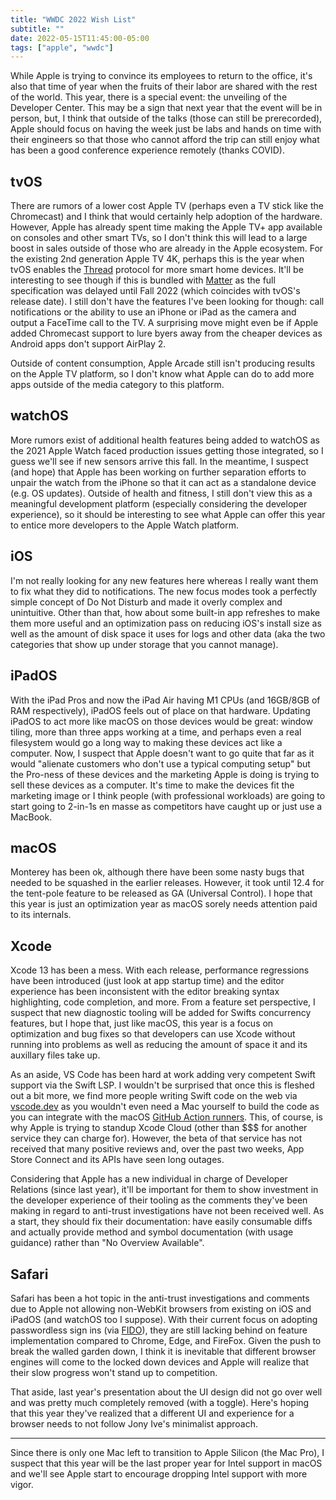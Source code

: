 ```yaml
---
title: "WWDC 2022 Wish List"
subtitle: ""
date: 2022-05-15T11:45:00-05:00
tags: ["apple", "wwdc"]
---
```


While Apple is trying to convince its employees to return to the office, it's also that time of year when the fruits of their labor are shared with the rest of the world. This year, there is a special event: the unveiling of the Developer Center. This may be a sign that next year that the event will be in person, but, I think that outside of the talks (those can still be prerecorded), Apple should focus on having the week just be labs and hands on time with their engineers so that those who cannot afford the trip can still enjoy what has been a good conference experience remotely (thanks COVID).

## tvOS

There are rumors of a lower cost Apple TV (perhaps even a TV stick like the Chromecast) and I think that would certainly help adoption of the hardware. However, Apple has already spent time making the Apple TV+ app available on consoles and other smart TVs, so I don't think this will lead to a large boost in sales outside of those who are already in the Apple ecosystem. For the existing 2nd generation Apple TV 4K, perhaps this is the year when tvOS enables the [Thread](https://www.threadgroup.org/BUILT-FOR-IOT/Smart-Home) protocol for more smart home devices. It'll be interesting to see though if this is bundled with [Matter](https://csa-iot.org/all-solutions/matter/) as the full specification was delayed until Fall 2022 (which coincides with tvOS's release date). I still don't have the features I've been looking for though: call notifications or the ability to use an iPhone or iPad as the camera and output a FaceTime call to the TV. A surprising move might even be if Apple added Chromecast support to lure byers away from the cheaper devices as Android apps don't support AirPlay 2.

Outside of content consumption, Apple Arcade still isn't producing results on the Apple TV platform, so I don't know what Apple can do to add more apps outside of the media category to this platform.

## watchOS

More rumors exist of additional health features being added to watchOS as the 2021 Apple Watch faced production issues getting those integrated, so I guess we'll see if new sensors arrive this fall. In the meantime, I suspect (and hope) that Apple has been working on further separation efforts to unpair the watch from the iPhone so that it can act as a standalone device (e.g. OS updates). Outside of health and fitness, I still don't view this as a meaningful development platform (especially considering the developer experience), so it should be interesting to see what Apple can offer this year to entice more developers to the Apple Watch platform.

## iOS

I'm not really looking for any new features here whereas I really want them to fix what they did to notifications. The new focus modes took a perfectly simple concept of Do Not Disturb and made it overly complex and unintuitive. Other than that, how about some built-in app refreshes to make them more useful and an optimization pass on reducing iOS's install size as well as the amount of disk space it uses for logs and other data (aka the two categories that show up under storage that you cannot manage).

## iPadOS

With the iPad Pros and now the iPad Air having M1 CPUs (and 16GB/8GB of RAM respectively), iPadOS feels out of place on that hardware. Updating iPadOS to act more like macOS on those devices would be great: window tiling, more than three apps working at a time, and perhaps even a real filesystem would go a long way to making these devices act like a computer. Now, I suspect that Apple doesn't want to go quite that far as it would "alienate customers who don't use a typical computing setup" but the Pro-ness of these devices and the marketing Apple is doing is trying to sell these devices as a computer. It's time to make the devices fit the marketing image or I think people (with professional workloads) are going to start going to 2-in-1s en masse as competitors have caught up or just use a MacBook.

## macOS

Monterey has been ok, although there have been some nasty bugs that needed to be squashed in the earlier releases. However, it took until 12.4 for the tent-pole feature to be released as GA (Universal Control). I hope that this year is just an optimization year as macOS sorely needs attention paid to its internals.

## Xcode

Xcode 13 has been a mess. With each release, performance regressions have been introduced (just look at app startup time) and the editor experience has been inconsistent with the editor breaking syntax highlighting, code completion, and more. From a feature set perspective, I suspect that new diagnostic tooling will be added for Swifts concurrency features, but I hope that, just like macOS, this year is a focus on optimization and bug fixes so that developers can use Xcode without running into problems as well as reducing the amount of space it and its auxillary files take up.

As an aside, VS Code has been hard at work adding very competent Swift support via the Swift LSP. I wouldn't be surprised that once this is fleshed out a bit more, we find more people writing Swift code on the web via [vscode.dev](https://vscode.dev/) as you wouldn't even need a Mac yourself to build the code as you can integrate with the macOS [GitHub Action runners](https://github.com/actions/virtual-environments). This, of course, is why Apple is trying to standup Xcode Cloud (other than $$$ for another service they can charge for). However, the beta of that service has not received that many positive reviews and, over the past two weeks, App Store Connect and its APIs have seen long outages.

Considering that Apple has a new individual in charge of Developer Relations (since last year), it'll be important for them to show investment in the developer experience of their tooling as the comments they've been making in regard to anti-trust investigations have not been received well. As a start, they should fix their documentation: have easily consumable diffs and actually provide method and symbol documentation (with usage guidance) rather than "No Overview Available".

## Safari

Safari has been a hot topic in the anti-trust investigations and comments due to Apple not allowing non-WebKit browsers from existing on iOS and iPadOS (and watchOS too I suppose). With their current focus on adopting passwordless sign ins (via [FIDO](https://www.apple.com/newsroom/2022/05/apple-google-and-microsoft-commit-to-expanded-support-for-fido-standard/)), they are still lacking behind on feature implementation compared to Chrome, Edge, and FireFox. Given the push to break the walled garden down, I think it is inevitable that different browser engines will come to the locked down devices and Apple will realize that their slow progress won't stand up to competition.

That aside, last year's presentation about the UI design did not go over well and was pretty much completely removed (with a toggle). Here's hoping that this year they've realized that a different UI and experience for a browser needs to not follow Jony Ive's minimalist approach.

---

Since there is only one Mac left to transition to Apple Silicon (the Mac Pro), I suspect that this year will be the last proper year for Intel support in macOS and we'll see Apple start to encourage dropping Intel support with more vigor. 
